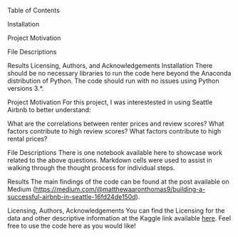 Table of Contents

Installation

Project Motivation

File Descriptions

Results
Licensing, Authors, and Acknowledgements
Installation
There should be no necessary libraries to run the code here beyond the Anaconda distribution of Python. The code should run with no issues using Python versions 3.*.

Project Motivation
For this project, I was interestested in using Seattle Airbnb to better understand:

What are the correlations between renter prices and review scores?
What factors contribute to high review scores?
What factors contribute to high rental prices?

File Descriptions
There is one notebook available here to showcase work related to the above questions. Markdown cells were used to assist in walking through the thought process for individual steps.

Results
The main findings of the code can be found at the post available on Medium (https://medium.com/@matthewaaronthomas9/building-a-successful-airbnb-in-seattle-16fd24de150d).

Licensing, Authors, Acknowledgements
You can find the Licensing for the data and other descriptive information at the Kaggle link available [here](https://www.kaggle.com/datasets/airbnb/seattle/data). Feel free to use the code here as you would like!
